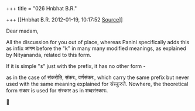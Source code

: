 +++
title = "026 Hnbhat B.R."

+++
[[Hnbhat B.R.	2012-01-19, 10:17:52 [Source](https://groups.google.com/g/samskrita/c/oGGB0uLn3uQ)]]



Dear madam,

  

All the discussion for you out of place, whereas Panini specifically adds this as infix आगम before the "k" in many many modified meanings, as explained by Nityananda, related to this form.

  

If it is simple "s" just with the prefix, it has no other form -

  

as in the case of संकरोति, संकरः, वर्णसंकरः, which carry the same prefix but never used with the same meaning explained for संस्कुरुते. Nowhere, the theoretical form संकार is used for संस्कार as in शब्दसंस्कारः.




